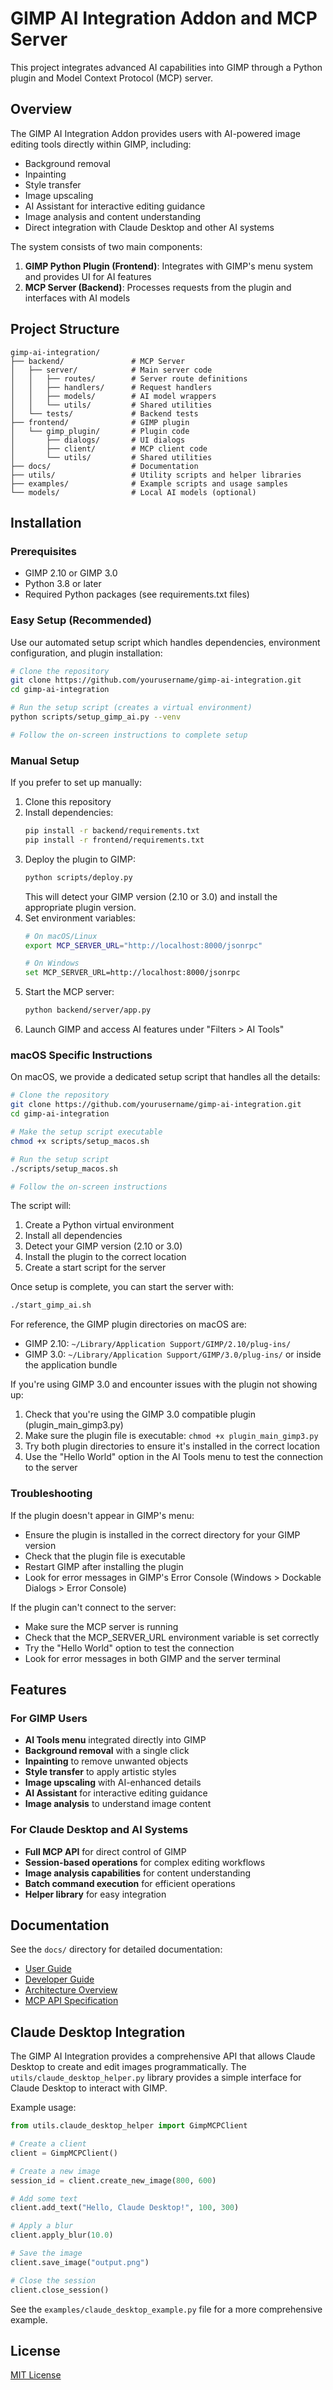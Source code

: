 # GIMP AI Integration Addon and MCP Server

This project integrates advanced AI capabilities into GIMP through a Python plugin and Model Context Protocol (MCP) server.

## Overview

The GIMP AI Integration Addon provides users with AI-powered image editing tools directly within GIMP, including:

- Background removal
- Inpainting
- Style transfer
- Image upscaling
- AI Assistant for interactive editing guidance
- Image analysis and content understanding
- Direct integration with Claude Desktop and other AI systems

The system consists of two main components:
1. **GIMP Python Plugin (Frontend)**: Integrates with GIMP's menu system and provides UI for AI features
2. **MCP Server (Backend)**: Processes requests from the plugin and interfaces with AI models

## Project Structure

```
gimp-ai-integration/
├── backend/               # MCP Server
│   ├── server/            # Main server code
│   │   ├── routes/        # Server route definitions
│   │   ├── handlers/      # Request handlers
│   │   ├── models/        # AI model wrappers
│   │   └── utils/         # Shared utilities
│   └── tests/             # Backend tests
├── frontend/              # GIMP plugin
│   └── gimp_plugin/       # Plugin code
│       ├── dialogs/       # UI dialogs
│       ├── client/        # MCP client code
│       └── utils/         # Shared utilities
├── docs/                  # Documentation
├── utils/                 # Utility scripts and helper libraries
├── examples/              # Example scripts and usage samples
└── models/                # Local AI models (optional)
```

## Installation

### Prerequisites
- GIMP 2.10 or GIMP 3.0
- Python 3.8 or later
- Required Python packages (see requirements.txt files)

### Easy Setup (Recommended)
Use our automated setup script which handles dependencies, environment configuration, and plugin installation:

```bash
# Clone the repository
git clone https://github.com/yourusername/gimp-ai-integration.git
cd gimp-ai-integration

# Run the setup script (creates a virtual environment)
python scripts/setup_gimp_ai.py --venv

# Follow the on-screen instructions to complete setup
```

### Manual Setup
If you prefer to set up manually:

1. Clone this repository
2. Install dependencies:
   ```bash
   pip install -r backend/requirements.txt
   pip install -r frontend/requirements.txt
   ```
3. Deploy the plugin to GIMP:
   ```bash
   python scripts/deploy.py
   ```
   This will detect your GIMP version (2.10 or 3.0) and install the appropriate plugin version.
4. Set environment variables:
   ```bash
   # On macOS/Linux
   export MCP_SERVER_URL="http://localhost:8000/jsonrpc"
   
   # On Windows
   set MCP_SERVER_URL=http://localhost:8000/jsonrpc
   ```
5. Start the MCP server:
   ```bash
   python backend/server/app.py
   ```
6. Launch GIMP and access AI features under "Filters > AI Tools"

### macOS Specific Instructions
On macOS, we provide a dedicated setup script that handles all the details:

```bash
# Clone the repository
git clone https://github.com/yourusername/gimp-ai-integration.git
cd gimp-ai-integration

# Make the setup script executable
chmod +x scripts/setup_macos.sh

# Run the setup script
./scripts/setup_macos.sh

# Follow the on-screen instructions
```

The script will:
1. Create a Python virtual environment
2. Install all dependencies
3. Detect your GIMP version (2.10 or 3.0)
4. Install the plugin to the correct location
5. Create a start script for the server

Once setup is complete, you can start the server with:
```bash
./start_gimp_ai.sh
```

For reference, the GIMP plugin directories on macOS are:
- GIMP 2.10: `~/Library/Application Support/GIMP/2.10/plug-ins/`
- GIMP 3.0: `~/Library/Application Support/GIMP/3.0/plug-ins/` or inside the application bundle

If you're using GIMP 3.0 and encounter issues with the plugin not showing up:
1. Check that you're using the GIMP 3.0 compatible plugin (plugin_main_gimp3.py)
2. Make sure the plugin file is executable: `chmod +x plugin_main_gimp3.py`
3. Try both plugin directories to ensure it's installed in the correct location
4. Use the "Hello World" option in the AI Tools menu to test the connection to the server

### Troubleshooting

If the plugin doesn't appear in GIMP's menu:
- Ensure the plugin is installed in the correct directory for your GIMP version
- Check that the plugin file is executable
- Restart GIMP after installing the plugin
- Look for error messages in GIMP's Error Console (Windows > Dockable Dialogs > Error Console)

If the plugin can't connect to the server:
- Make sure the MCP server is running
- Check that the MCP_SERVER_URL environment variable is set correctly
- Try the "Hello World" option to test the connection
- Look for error messages in both GIMP and the server terminal

## Features

### For GIMP Users
- **AI Tools menu** integrated directly into GIMP
- **Background removal** with a single click
- **Inpainting** to remove unwanted objects
- **Style transfer** to apply artistic styles
- **Image upscaling** with AI-enhanced details
- **AI Assistant** for interactive editing guidance
- **Image analysis** to understand image content

### For Claude Desktop and AI Systems
- **Full MCP API** for direct control of GIMP
- **Session-based operations** for complex editing workflows
- **Image analysis capabilities** for content understanding
- **Batch command execution** for efficient operations
- **Helper library** for easy integration

## Documentation

See the `docs/` directory for detailed documentation:
- [User Guide](docs/user_guide.md)
- [Developer Guide](docs/developer_guide.md)
- [Architecture Overview](docs/architecture.md)
- [MCP API Specification](docs/mcp_api_specification.md)

## Claude Desktop Integration

The GIMP AI Integration provides a comprehensive API that allows Claude Desktop to create and edit images programmatically. The `utils/claude_desktop_helper.py` library provides a simple interface for Claude Desktop to interact with GIMP.

Example usage:

```python
from utils.claude_desktop_helper import GimpMCPClient

# Create a client
client = GimpMCPClient()

# Create a new image
session_id = client.create_new_image(800, 600)

# Add some text
client.add_text("Hello, Claude Desktop!", 100, 300)

# Apply a blur
client.apply_blur(10.0)

# Save the image
client.save_image("output.png")

# Close the session
client.close_session()
```

See the `examples/claude_desktop_example.py` file for a more comprehensive example.

## License

[MIT License](LICENSE)
